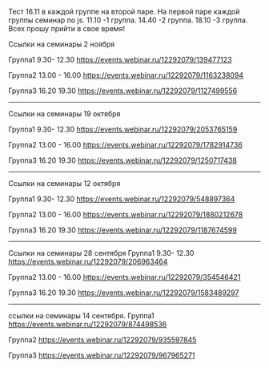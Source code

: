 Тест 16.11 в каждой группе на второй паре.
На первой паре каждой группы семинар по js.
11.10 -1 группа.
14.40 -2 группа.
18.10 -3 группа.
Всех прошу прийти в свое время!


Ссылки на семинары 2 ноября

Группа1 9.30- 12.30
https://events.webinar.ru/12292079/139477123

Группа2 13.00 - 16.00
https://events.webinar.ru/12292079/1163238094

Группа3 16.20 19.30
https://events.webinar.ru/12292079/1127499556

___________________________________

Ссылки на семинары 19 октября

Группа1 9.30- 12.30
https://events.webinar.ru/12292079/2053765159

Группа2 13.00 - 16.00
https://events.webinar.ru/12292079/1782914736

Группа3 16.20 19.30
https://events.webinar.ru/12292079/1250717438

___________________________________
Ссылки на семинары 12 октября

Группа1 9.30- 12.30
https://events.webinar.ru/12292079/548897364

Группа2 13.00 - 16.00
https://events.webinar.ru/12292079/1880212678

Группа3 16.20 19.30
https://events.webinar.ru/12292079/1187674599

____________________________________
Ссылки на семинары 28 сентября
Группа1 9.30- 12.30
https://events.webinar.ru/12292079/206963464

Группа2 13.00 - 16.00
https://events.webinar.ru/12292079/354546421

Группа3 16.20 19.30
https://events.webinar.ru/12292079/1583489297

_________________________________________
ссылки на семинары 14 сентября.
Группа1
https://events.webinar.ru/12292079/874498536

Группа2
https://events.webinar.ru/12292079/935597845

Группа3
https://events.webinar.ru/12292079/967965271
